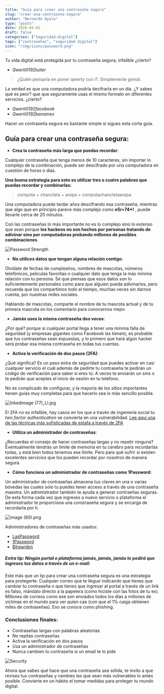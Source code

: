 ```yaml
---
title: "Guía para crear una contraseña segura"
slug: "crear-una-contrasena-segura"
author: "Bernardo Ayala"
type: "posts"
date: 2020-04-02
draft: false
categories: ["Seguridad-digital"]
tags: ["contraseñas", "seguridad digital"]
icon: "/img/icons/password.png"
---
```


Tu vida digital está protegida por tu contraseña segura, infalible ¿cierto? 
- _Qwerti0192tuiter_ 

> ¿Quién pensaría en poner qwerty con _i_?. Simplemente genial. 

La verdad es que una computadora podría decifrarla en un día. ¿Y sabes qué es peor? que que seguramente usas el mismo formato en diferentes servicios. ¿cierto? 

- _Qwerti0192facebook_
- _Qwerti0192banamex_

Hacer un contraseña segura es bastante simple si sigues esta corta guía. 

## Guía para crear una contraseña segura:
- **Crea la contraseña más larga que puedas recordar**:

Cualquier contraseña que tenga menos de 10 caracteres, sin importar lo complejo de la combinación, puede ser descifrado por una computadora en cuestión de horas o días. 

  **Una buena estrategia para esto es utilizar tres o cuatro palabras que puedas recordar y combinarlas:** 
  
  > compota + chancleta + arepa = compotachancletaarepa.
  
  Una computadora puede tardar años descifrando esa contraseña, mientras que algo que en principio parece más complejo como **e5r+74\*!** , puede llevarle cerca de 20 minutos.
  
  Con las contraseñas lo más importante no es lo complejo sino lo extenso que sean porque **los hackeos no son hechos por personas tratando de adivinar sino por computadoras probando millones de posibles combinaciones**.
  
  ![Password Strength](https://imgs.xkcd.com/comics/password_strength.png)
  
- **No utilices datos que tengan alguna relación contigo**:

Olvídate de fechas de cumpleaños, nombres de mascotas, números telefónicos, películas favoritas o cualquier dato que tenga la más mínima relación con tu persona.
Sé que piensas que esos datos son lo suficientemente personales como para que alguien pueda adivinarlos, pero recuerda que los compartimos todo el tiempo, muchas veces sin darnos cuenta, por nuestras redes sociales. 

Hablando de mascotas, comparte el nombre de tu mascota actual y de tu primera mascota en los comentario para conocernos mejor. 

- **Jamás uses la misma contraseña dos veces**:

 ¿Por qué? porque si cualquier portal llega a tener una mínima falla de seguridad (y  empresas gigantes como Facebook las tienen), es probable que tus contraseñas sean expuestas, y lo primero que hará algún hacker será probar esa misma contraseña en todas tus cuentas.
  
- **Activa la verificación de dos pasos (2FA)**:

¿Qué significa? Es un paso extra de seguridad que puedes activar en casi cualquier servicio el cuál además de pedirte tu contraseña te pedirán un código de verificación para saber si eres tú. A veces te enviarán un sms o te pedirán que aceptes el inicio de sesión en tu teléfono. 

  No es complicado de configurar, y la mayoría de los sitios importantes tienen guías muy completas para que hacerlo sea lo más sencillo posible.
  
  ![Inkedimage (77)_LI.jpg](https://static.platzi.com/media/user_upload/Inkedimage%20%2877%29_LI-dbf5d911-f4e3-498f-876b-910350382bfb.jpg)
  
  El 2FA no es infalible, hay casos en los que a través de ingeniería social tu _two factor authentication_ se convierta en una vulnerabilidad. [Lee aquí una de las técnicas más sofisticadas de estafa a través de 2FA](https://platzi.com/blog/estafa-de-la-llamada-del-banco/)
  
  - **Utiliza un administrador de contraseñas**:

¿Recuerdas el consejo de hacer contraseñas largas y no repetir ninguna? Eventualmente tendrás un límite de memoria en tu cerebro para recordarlas todas, y está bien todos tenemos ese límite. Pero para qué sufrir si existen excelentes servicios que los pueden recordar por nosotros de manera segura. 

- **Cómo funciona un administrador de contraseñas como 1Password**: 

Un administrador de contraseñas almacena tus claves en una o varias bóvedas las cuales solo tu puedes tener acceso a través de una contraseña maestra. Un administrador también te ayuda a generar contraeñas seguras. De esta forma cada vez que ingreses a nuevo servicio o plataforma el administrador te proporciona una constraseña segura y se encarga de recordarla por ti. 

![image (80).png](https://static.platzi.com/media/user_upload/image%20%2880%29-53a9ea25-7a32-4012-8e5f-dd589f618cbb.jpg)

Administradores de contraseñas más usados: 

- [LasPassword](https://www.lastpass.com/es)
- [1Password](https://1password.com/es/)
- [Bitwarden](https://bitwarden.com/)
  
##### Extra tip: **Ningún portal o plataforma jamás, jamás, jamás te pedirá que ingreses tus datos a través de un e-mail**:
 
Este más que un tip para crear una contraseña segura es una estrategia para protegerte. Cualquier correo que te llegue indicando que tienes que cambiar tu contraseña o que tienes que ingresar al portal a través de un link es falso, mándalo directo a la papelera (como hiciste con las fotos de tu ex).
  Millones de correos como ese son enviados todos los días a millones de víctimas en el mundo para ver quien cae (con que el 1% caiga obtienen miles de contraseñas). Eso se conoce como phishing.
  
### Conclusiones finales:

- Contraseñas largas con palabras aleatorias
- No repitas contraseñas
- Activa la verificación en dos pasos
- Usa un administrador de contraseñas
- Nunca cambien tu contraseña si un email te lo pide

![Security](https://imgs.xkcd.com/comics/security.png)

Ahora que sabes qué hace que una contraseña sea sólida, te invito a que revises tus contraseñas y cambies las que sean más vulnerables lo antes posible. Convierte en un hábito el tomar medidas para proteger tu mundo digital.
